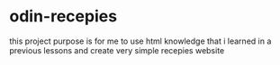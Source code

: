 # odin-recepies

this project purpose is for me to use html knowledge that i learned
in a previous lessons and create very simple recepies website